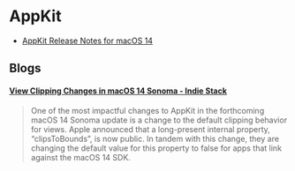 # AppKit

- [AppKit Release Notes for macOS 14](https://developer.apple.com/documentation/macos-release-notes/appkit-release-notes-for-macos-14)

## Blogs

#### [View Clipping Changes in macOS 14 Sonoma - Indie Stack](https://indiestack.com/2023/06/view-clipping-sonoma/)

> One of the most impactful changes to AppKit in the forthcoming macOS 14 Sonoma update is a change to the default clipping behavior for views. Apple announced that a long-present internal property, “clipsToBounds”, is now public. In tandem with this change, they are changing the default value for this property to false for apps that link against the macOS 14 SDK.
